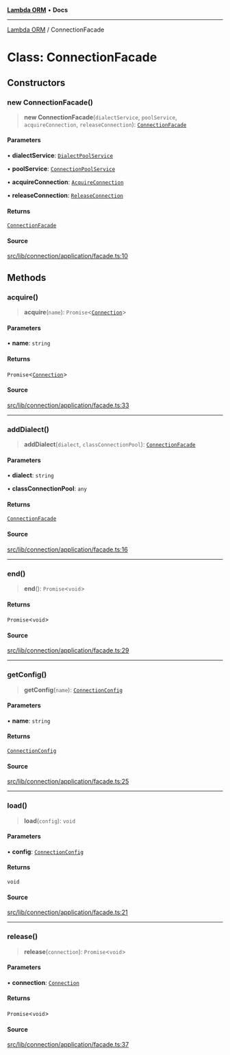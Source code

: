 [**Lambda ORM**](../README.md) • **Docs**

***

[Lambda ORM](../README.md) / ConnectionFacade

# Class: ConnectionFacade

## Constructors

### new ConnectionFacade()

> **new ConnectionFacade**(`dialectService`, `poolService`, `acquireConnection`, `releaseConnection`): [`ConnectionFacade`](ConnectionFacade.md)

#### Parameters

• **dialectService**: [`DialectPoolService`](DialectPoolService.md)

• **poolService**: [`ConnectionPoolService`](ConnectionPoolService.md)

• **acquireConnection**: [`AcquireConnection`](AcquireConnection.md)

• **releaseConnection**: [`ReleaseConnection`](ReleaseConnection.md)

#### Returns

[`ConnectionFacade`](ConnectionFacade.md)

#### Source

[src/lib/connection/application/facade.ts:10](https://github.com/lambda-orm/lambdaorm/blob/5e6305f9bd553e15fed66cee099164eb31ee9842/src/lib/connection/application/facade.ts#L10)

## Methods

### acquire()

> **acquire**(`name`): `Promise`\<[`Connection`](../interfaces/Connection.md)\>

#### Parameters

• **name**: `string`

#### Returns

`Promise`\<[`Connection`](../interfaces/Connection.md)\>

#### Source

[src/lib/connection/application/facade.ts:33](https://github.com/lambda-orm/lambdaorm/blob/5e6305f9bd553e15fed66cee099164eb31ee9842/src/lib/connection/application/facade.ts#L33)

***

### addDialect()

> **addDialect**(`dialect`, `classConnectionPool`): [`ConnectionFacade`](ConnectionFacade.md)

#### Parameters

• **dialect**: `string`

• **classConnectionPool**: `any`

#### Returns

[`ConnectionFacade`](ConnectionFacade.md)

#### Source

[src/lib/connection/application/facade.ts:16](https://github.com/lambda-orm/lambdaorm/blob/5e6305f9bd553e15fed66cee099164eb31ee9842/src/lib/connection/application/facade.ts#L16)

***

### end()

> **end**(): `Promise`\<`void`\>

#### Returns

`Promise`\<`void`\>

#### Source

[src/lib/connection/application/facade.ts:29](https://github.com/lambda-orm/lambdaorm/blob/5e6305f9bd553e15fed66cee099164eb31ee9842/src/lib/connection/application/facade.ts#L29)

***

### getConfig()

> **getConfig**(`name`): [`ConnectionConfig`](../interfaces/ConnectionConfig.md)

#### Parameters

• **name**: `string`

#### Returns

[`ConnectionConfig`](../interfaces/ConnectionConfig.md)

#### Source

[src/lib/connection/application/facade.ts:25](https://github.com/lambda-orm/lambdaorm/blob/5e6305f9bd553e15fed66cee099164eb31ee9842/src/lib/connection/application/facade.ts#L25)

***

### load()

> **load**(`config`): `void`

#### Parameters

• **config**: [`ConnectionConfig`](../interfaces/ConnectionConfig.md)

#### Returns

`void`

#### Source

[src/lib/connection/application/facade.ts:21](https://github.com/lambda-orm/lambdaorm/blob/5e6305f9bd553e15fed66cee099164eb31ee9842/src/lib/connection/application/facade.ts#L21)

***

### release()

> **release**(`connection`): `Promise`\<`void`\>

#### Parameters

• **connection**: [`Connection`](../interfaces/Connection.md)

#### Returns

`Promise`\<`void`\>

#### Source

[src/lib/connection/application/facade.ts:37](https://github.com/lambda-orm/lambdaorm/blob/5e6305f9bd553e15fed66cee099164eb31ee9842/src/lib/connection/application/facade.ts#L37)
